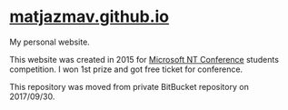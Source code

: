# [matjazmav.github.io](https://matjazmav.github.io/)
My personal website.

This website was created in 2015 for [Microsoft NT Conference](https://www.ntk.si/) students competition. I won 1st prize and got free ticket for conference.

This repository was moved from private BitBucket repository on 2017/09/30.

